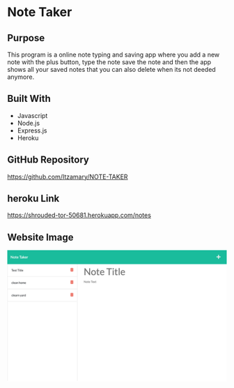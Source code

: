 # Note Taker

## Purpose
This program is a online note typing and saving app where you add a new note with the plus button, type the note save the note and then the app shows all your saved notes that you can also delete when its not deeded anymore.


## Built With
* Javascript
* Node.js
* Express.js
* Heroku

## GitHub Repository
https://github.com/Itzamary/NOTE-TAKER

## heroku Link
https://shrouded-tor-50681.herokuapp.com/notes

## Website Image
![](./readmeImage/readmeImage.png)
